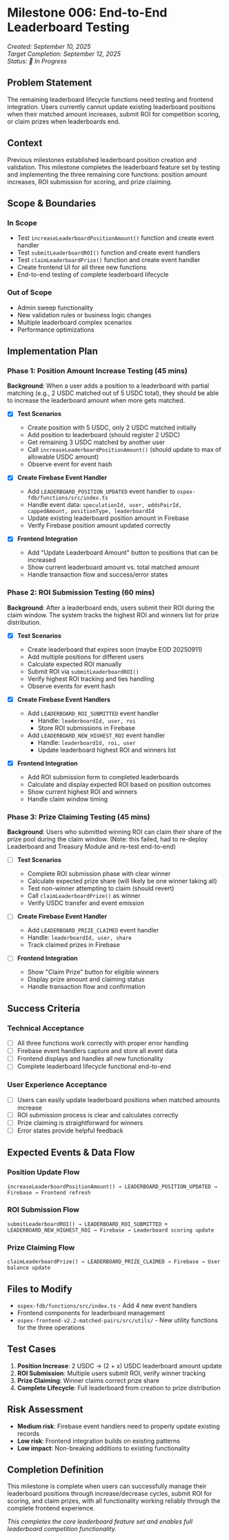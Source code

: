 # Milestone 006: End-to-End Leaderboard Testing
*Created: September 10, 2025*  
*Target Completion: September 12, 2025*  
*Status: 🚧 In Progress*

## Problem Statement
The remaining leaderboard lifecycle functions need testing and frontend integration. Users currently cannot update existing leaderboard positions when their matched amount increases, submit ROI for competition scoring, or claim prizes when leaderboards end.

## Context
Previous milestones established leaderboard position creation and validation. This milestone completes the leaderboard feature set by testing and implementing the three remaining core functions: position amount increases, ROI submission for scoring, and prize claiming.

## Scope & Boundaries

### In Scope
- Test `increaseLeaderboardPositionAmount()` function and create event handler
- Test `submitLeaderboardROI()` function and create event handlers
- Test `claimLeaderboardPrize()` function and create event handler
- Create frontend UI for all three new functions
- End-to-end testing of complete leaderboard lifecycle

### Out of Scope
- Admin sweep functionality
- New validation rules or business logic changes
- Multiple leaderboard complex scenarios
- Performance optimizations

## Implementation Plan

### Phase 1: Position Amount Increase Testing (45 mins)

**Background**: When a user adds a position to a leaderboard with partial matching (e.g., 2 USDC matched out of 5 USDC total), they should be able to increase the leaderboard amount when more gets matched.

- [X] **Test Scenarios**
  - Create position with 5 USDC, only 2 USDC matched initially
  - Add position to leaderboard (should register 2 USDC)
  - Get remaining 3 USDC matched by another user
  - Call `increaseLeaderboardPositionAmount()` (should update to max of allowable USDC amount)
  - Observe event for event hash

- [X] **Create Firebase Event Handler**
  - Add `LEADERBOARD_POSITION_UPDATED` event handler to `ospex-fdb/functions/src/index.ts`
  - Handle event data: `speculationId, user, oddsPairId, cappedAmount, positionType, leaderboardId`
  - Update existing leaderboard position amount in Firebase
  - Verify Firebase position amount updated correctly

- [X] **Frontend Integration**
  - Add "Update Leaderboard Amount" button to positions that can be increased
  - Show current leaderboard amount vs. total matched amount
  - Handle transaction flow and success/error states

### Phase 2: ROI Submission Testing (60 mins)

**Background**: After a leaderboard ends, users submit their ROI during the claim window. The system tracks the highest ROI and winners list for prize distribution.

- [X] **Test Scenarios**
  - Create leaderboard that expires soon (maybe EOD 20250911)
  - Add multiple positions for different users
  - Calculate expected ROI manually
  - Submit ROI via `submitLeaderboardROI()`
  - Verify highest ROI tracking and ties handling
  - Observe events for event hash

- [X] **Create Firebase Event Handlers**
  - Add `LEADERBOARD_ROI_SUBMITTED` event handler
    - Handle: `leaderboardId, user, roi`
    - Store ROI submissions in Firebase
  - Add `LEADERBOARD_NEW_HIGHEST_ROI` event handler  
    - Handle: `leaderboardId, roi, user`
    - Update leaderboard highest ROI and winners list

- [X] **Frontend Integration**
  - Add ROI submission form to completed leaderboards
  - Calculate and display expected ROI based on position outcomes
  - Show current highest ROI and winners
  - Handle claim window timing

### Phase 3: Prize Claiming Testing (45 mins)

**Background**: Users who submitted winning ROI can claim their share of the prize pool during the claim window.
(Note: this failed, had to re-deploy Leaderboard and Treasury Module and re-test end-to-end)

- [ ] **Test Scenarios**
  - Complete ROI submission phase with clear winner
  - Calculate expected prize share (will likely be one winner taking all)
  - Test non-winner attempting to claim (should revert)
  - Call `claimLeaderboardPrize()` as winner
  - Verify USDC transfer and event emission

- [ ] **Create Firebase Event Handler**
  - Add `LEADERBOARD_PRIZE_CLAIMED` event handler
  - Handle: `leaderboardId, user, share`
  - Track claimed prizes in Firebase

- [ ] **Frontend Integration**
  - Show "Claim Prize" button for eligible winners
  - Display prize amount and claiming status
  - Handle transaction flow and confirmation

## Success Criteria

### Technical Acceptance
- [ ] All three functions work correctly with proper error handling
- [ ] Firebase event handlers capture and store all event data
- [ ] Frontend displays and handles all new functionality
- [ ] Complete leaderboard lifecycle functional end-to-end

### User Experience Acceptance  
- [ ] Users can easily update leaderboard positions when matched amounts increase
- [ ] ROI submission process is clear and calculates correctly
- [ ] Prize claiming is straightforward for winners
- [ ] Error states provide helpful feedback

## Expected Events & Data Flow

### Position Update Flow
```
increaseLeaderboardPositionAmount() → LEADERBOARD_POSITION_UPDATED → Firebase → Frontend refresh
```

### ROI Submission Flow  
```
submitLeaderboardROI() → LEADERBOARD_ROI_SUBMITTED + LEADERBOARD_NEW_HIGHEST_ROI → Firebase → Leaderboard scoring update
```

### Prize Claiming Flow
```
claimLeaderboardPrize() → LEADERBOARD_PRIZE_CLAIMED → Firebase → User balance update
```

## Files to Modify
- `ospex-fdb/functions/src/index.ts` - Add 4 new event handlers
- Frontend components for leaderboard management
- `ospex-frontend-v2.2-matched-pairs/src/utils/` - New utility functions for the three operations

## Test Cases
1. **Position Increase**: 2 USDC → (2 + x) USDC leaderboard amount update
2. **ROI Submission**: Multiple users submit ROI, verify winner tracking  
3. **Prize Claiming**: Winner claims correct prize share
4. **Complete Lifecycle**: Full leaderboard from creation to prize distribution

## Risk Assessment
- **Medium risk**: Firebase event handlers need to properly update existing records
- **Low risk**: Frontend integration builds on existing patterns
- **Low impact**: Non-breaking additions to existing functionality

## Completion Definition
This milestone is complete when users can successfully manage their leaderboard positions through increase/decrease cycles, submit ROI for scoring, and claim prizes, with all functionality working reliably through the complete frontend experience.

*This completes the core leaderboard feature set and enables full leaderboard competition functionality.*
